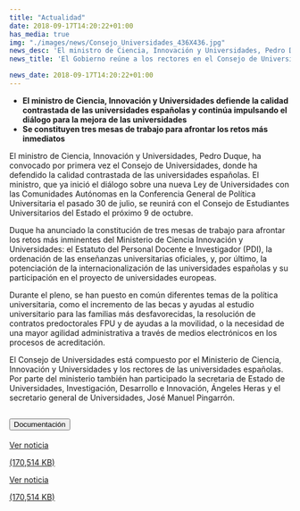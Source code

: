 ```yaml
---
title: "Actualidad"
date: 2018-09-17T14:20:22+01:00
has_media: true
img: "./images/news/Consejo_Universidades_436X436.jpg"
news_desc: 'El ministro de Ciencia, Innovación y Universidades, Pedro Duque, ha convocado por primera vez el Consejo de Universidades, donde ha defendido la calidad contrastada de las universidades españolas. El ministro, que ya inició el diálogo sobre una nueva Ley de Universidades con las Comunidades Autónomas en la Conferencia General de Política Universitaria el pasado 30 de julio, se reunirá con el Consejo de Estudiantes Universitarios del Estado el próximo 9 de octubre.<b>Este contenido incluye:</b> <i class="fal fa-file-</a><i class="fas fa-external-link-alt"></i> </a><i class="fas fa-external-link-alt"></i>_icon"></i>'
news_title: 'El Gobierno reúne a los rectores en el Consejo de Universidades'

news_date: 2018-09-17T14:20:22+01:00
---
```

<ul>
<li><b>El ministro de Ciencia, Innovaci&oacute;n y Universidades defiende la calidad contrastada de las universidades espa&ntilde;olas y contin&uacute;a impulsando el di&aacute;logo para la mejora de las universidades</b></li>
<li><b>Se constituyen tres mesas de trabajo para afrontar los retos m&aacute;s inmediatos</b></li>
</ul>
<p>El ministro de Ciencia, Innovaci&oacute;n y Universidades, Pedro Duque, ha convocado por primera vez el Consejo de Universidades, donde ha defendido la calidad contrastada de las universidades espa&ntilde;olas. El ministro, que ya inici&oacute; el di&aacute;logo sobre una nueva Ley de Universidades con las Comunidades Aut&oacute;nomas en la Conferencia General de Pol&iacute;tica Universitaria el pasado 30 de julio, se reunir&aacute; con el Consejo de Estudiantes Universitarios del Estado el pr&oacute;ximo 9 de octubre.&nbsp;</p>
<p>Duque ha anunciado la constituci&oacute;n de tres mesas de trabajo para afrontar los retos m&aacute;s inminentes del Ministerio de Ciencia Innovaci&oacute;n y Universidades: el Estatuto del Personal Docente e Investigador (PDI), la ordenaci&oacute;n de las ense&ntilde;anzas universitarias oficiales, y, por &uacute;ltimo, la potenciaci&oacute;n de la internacionalizaci&oacute;n de las universidades espa&ntilde;olas y su participaci&oacute;n en el proyecto de universidades europeas.</p>
<p>Durante el pleno, se han puesto en com&uacute;n diferentes temas de la pol&iacute;tica universitaria, como el incremento de las becas y ayudas al estudio universitario para las familias m&aacute;s desfavorecidas, la resoluci&oacute;n de contratos predoctorales FPU y de ayudas a la movilidad, o la necesidad de una mayor agilidad administrativa a trav&eacute;s de medios electr&oacute;nicos en los procesos de acreditaci&oacute;n.</p>
<p>El Consejo de Universidades est&aacute; compuesto por el Ministerio de Ciencia, Innovaci&oacute;n y Universidades y los rectores de las universidades espa&ntilde;olas. Por parte del ministerio tambi&eacute;n han participado la secretaria de Estado de Universidades, Investigaci&oacute;n, Desarrollo e Innovaci&oacute;n, &Aacute;ngeles Heras y el secretario general de Universidades, Jos&eacute; Manuel Pingarr&oacute;n.</p>
<section>
    <article>
        <div class="container">
            <div class="row my-45 justify-content-md-center">
                <div class="col-md-10 content_collapse">
                    <div class="accordion accordion_alt" id="accordeonAlt">
                        <div class="accordion-item">
                            <h2 class="accordion-header" id="accordionAltHeading2">
                                <button class="accordion-button expanded" type="button" data-bs-toggle="collapse" data-bs-target="#accordionAlt2" aria-expanded="false" aria-controls="accordionAlt2">
                                    <span class="icon"><i class="fas fa-file-pdf"></i></span>Documentación
                                </button>
                            </h2>
                            <div id="accordionAlt2" class="accordion-collapse collapse show" aria-labelledby="accordionAltHeading2">
                                <div class="accordion-body">
                                    <div id="section_link">
                                        <div class="container-fluid sp">
                                            <div class="row w-100">
                                                <div class="col-lg-12 cards_download_cnt">
                                                    <div class="row jcc_mobile">
                                                        <div class="download_card">
                                                            <a class="card flex-column" href="{{<siteurl>}}documentos/PDF/news/180917_NP_Consejo.pdf" target="_blank">
                                                                <div class="card-header">
                                                                    <i class="fal fa-download"></i>
                                                                </div>
                                                                <div class="card-body">
                                                                    <p class="text_body">Ver noticia</p>
                                                                    <p class="text_file">
                                                                        <i class="fal fa-file-pdf pdf_icon"></i> (170,514 KB)
                                                                    </p>
                                                                </div>
                                                            </a>
                                                        </div>
                                                    </div>
                                                </div>
                                                <!-- MOBILE VERSION WITH SLIDER -->
                                                <div class="col-12" id="section_box_download_card_slider">
                                                    <div class="swiper" id="slider_download_archive">
                                                        <div class="swiper-wrapper">
                                                        <div class="swiper-slide">
                                                            <div class="download_card">
                                                                <a class="card" href="{{<siteurl>}}documentos/PDF/news/180917_NP_Consejo.pdf" target="_blank">
                                                                    <div class="card-header">
                                                                        <i class="fal fa-download"></i>
                                                                    </div>
                                                                    <div class="card-body">
                                                                        <p class="text_body">Ver noticia</p>
                                                                        <p class="text_file">
                                                                            <i class="fal fa-file-pdf pdf_icon"></i>(170,514 KB)
                                                                        </p>
                                                                    </div>
                                                                </a>
                                                            </div>
                                                        </div>
                                                        </div>
                                                        <div class="swiper-pagination"></div>
                                                    </div>
                                                </div>
                                            </div>
                                        </div>
                                    </div>
                                </div>
                            </div>
                        </div>
                    </div>
                </div>
            </div>
        </div>
    </article> 
</section>